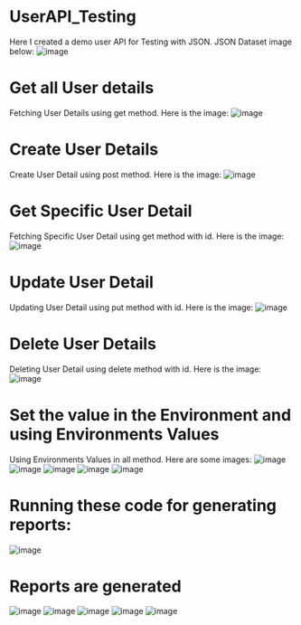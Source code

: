 # UserAPI_Testing
Here I created a demo user API for Testing with JSON.
JSON Dataset image below:
![image](https://user-images.githubusercontent.com/99314305/228957653-035d6018-507f-415c-8efd-5047bdb87d89.png)
# Get all User details
Fetching User Details using get method. Here is the image:
![image](https://user-images.githubusercontent.com/99314305/228958090-2ad9ae48-d0e4-4fb5-a708-ec5666c14571.png)
# Create User Details
Create User Detail using post method. Here is the image:
![image](https://user-images.githubusercontent.com/99314305/228958386-46f0a978-6955-48df-b9da-96724f504c98.png)
# Get Specific User Detail
Fetching Specific User Detail using get method with id. Here is the image:
![image](https://user-images.githubusercontent.com/99314305/228958629-fc3b3fce-b5e4-490b-9e08-fb8f9848378f.png)
# Update User Detail
Updating User Detail using put method with id. Here is the image:
![image](https://user-images.githubusercontent.com/99314305/228958901-2e1f8fe4-72a2-4ea7-97ab-e5fbacfae5e4.png)
# Delete User Details
Deleting User Detail using delete method with id. Here is the image:
![image](https://user-images.githubusercontent.com/99314305/228959236-573dab85-9a74-48dc-8728-4c8faa1654a7.png)
# Set the value in the Environment and using Environments Values
Using Environments Values in all method. Here are some images:
![image](https://user-images.githubusercontent.com/99314305/228959452-92118756-62ac-4bb5-aaa7-3cbcf043191b.png)
![image](https://user-images.githubusercontent.com/99314305/228959477-4c564dbe-8728-4b4f-8f2a-a4088ee2a489.png)
![image](https://user-images.githubusercontent.com/99314305/228959494-e6a3f26f-6876-4534-928b-48c77f580609.png)
![image](https://user-images.githubusercontent.com/99314305/228959519-223ceb80-0d76-49a3-815f-35ce28d4da82.png)
![image](https://user-images.githubusercontent.com/99314305/228959559-a7bd7d50-8ec2-4c77-86dc-aa2fca76e0c0.png)
# Running these code for generating reports:
![image](https://user-images.githubusercontent.com/99314305/228959901-963cec08-d8b9-4535-8f48-43faa568ba9b.png)
# Reports are generated
![image](https://user-images.githubusercontent.com/99314305/228960265-f0f2b603-357f-4c2c-9f1c-df7380f0565f.png)
![image](https://user-images.githubusercontent.com/99314305/228960359-0f4f1b20-edfa-49eb-92ed-549dfcbe5580.png)
![image](https://user-images.githubusercontent.com/99314305/228960515-79d48083-0927-4903-b44b-d2691abcc9ca.png)
![image](https://user-images.githubusercontent.com/99314305/228960868-3e657f4a-673a-4ffb-bbdc-9fcc94c717df.png)
![image](https://user-images.githubusercontent.com/99314305/228960922-67e386dc-2f6f-435e-b877-e7019df5f356.png)






